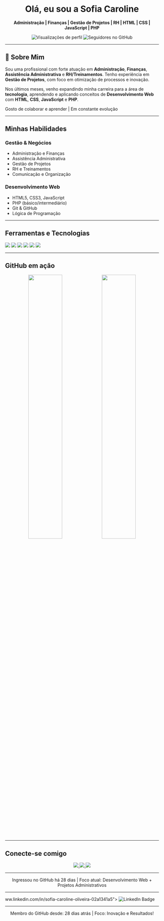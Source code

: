 <h1 align="center">Olá, eu sou a Sofia Caroline</h1>

<p align="center">
  <strong>Administração | Finanças | Gestão de Projetos | RH | HTML | CSS | JavaScript | PHP</strong>
</p>

<p align="center">
  <img src="https://komarev.com/ghpvc/?username=Gwsofiacarolline&color=blue" alt="Visualizações de perfil" />
  <img src="https://img.shields.io/github/followers/Gwsofiacarolline?style=social" alt="Seguidores no GitHub" />
</p>

---

## 🎯 Sobre Mim

Sou uma profissional com forte atuação em **Administração**, **Finanças**, **Assistência Administrativa** e **RH/Treinamentos**. Tenho experiência em **Gestão de Projetos**, com foco em otimização de processos e inovação.

Nos últimos meses, venho expandindo minha carreira para a área de **tecnologia**, aprendendo e aplicando conceitos de **Desenvolvimento Web** com **HTML**, **CSS**, **JavaScript** e **PHP**.

Gosto de colaborar e aprender | Em constante evolução

---

## Minhas Habilidades

### Gestão & Negócios
- Administração e Finanças
- Assistência Administrativa
- Gestão de Projetos
- RH e Treinamentos
- Comunicação e Organização

### Desenvolvimento Web
- HTML5, CSS3, JavaScript
- PHP (básico/intermediário)
- Git & GitHub
- Lógica de Programação

---

## Ferramentas e Tecnologias

<p>
  <img src="https://img.shields.io/badge/HTML5-E34F26?style=flat-square&logo=html5&logoColor=white" />
  <img src="https://img.shields.io/badge/CSS3-1572B6?style=flat-square&logo=css3&logoColor=white" />
  <img src="https://img.shields.io/badge/JavaScript-F7DF1E?style=flat-square&logo=javascript&logoColor=black" />
  <img src="https://img.shields.io/badge/PHP-777BB4?style=flat-square&logo=php&logoColor=white" />
  <img src="https://img.shields.io/badge/Git-F05032?style=flat-square&logo=git&logoColor=white" />
  <img src="https://img.shields.io/badge/GitHub-181717?style=flat-square&logo=github&logoColor=white" />
</p>

---

## GitHub em ação

<p align="center">
  <img src="https://github-readme-stats.vercel.app/api?username=Gwsofiacarolline&show_icons=true&theme=material-palenight" width="47%" />
  <img src="https://github-readme-streak-stats.herokuapp.com/?user=Gwsofiacarolline&theme=material-palenight" width="47%" />
</p>

---

## Conecte-se comigo

<p align="center">
  <a href="mailto:sofiacarolline@gmail.com">
    <img src="https://img.shields.io/badge/Email-D14836?style=for-the-badge&logo=gmail&logoColor=white" />
  </a>
  <a href="https://www.linkedin.com/in/sofia-caroline-oliveira-02a1341a5">
    <img src="https://img.shields.io/badge/LinkedIn-0A66C2?style=for-the-badge&logo=linkedin&logoColor=white" />
  </a>
  <a href="https://github.com/Gwsofiacarolline">
    <img src="https://img.shields.io/badge/GitHub-181717?style=for-the-badge&logo=github&logoColor=white" />
  </a>
</p>

---

<div align="center">
  <p>Ingressou no GitHub há 28 dias | Foco atual: Desenvolvimento Web + Projetos Administrativos</p>
</div>

---
ww.linkedin.com/in/sofia-caroline-oliveira-02a1341a5">
    <img src="https://img.shields.io/badge/LinkedIn-0077B5?style=for-the-badge&logo=linkedin&logoColor=white" alt="LinkedIn Badge"/>
  </a>
</p>

***

<div align="center">
  <p>Membro do GitHub desde: 28 dias atrás | Foco: Inovação e Resultados!</p>
</div>
